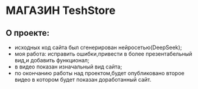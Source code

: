 # МАГАЗИН TeshStore

## О проекте:
- исходных код сайта был сгенерирован нейросетью(DeepSeek);
- моя работа: исправить ошибки,привести в более презентабельный вид,и добавить функционал;
- в видео показан изначальный вид сайта;
- по окончанию работы над проектом,будет опубликовано второе видео в котором будет показан доработанный сайт.
